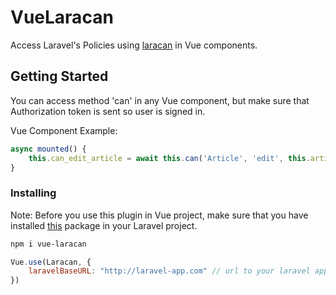 # VueLaracan

Access Laravel's Policies using [laracan](https://github.com/damianbal/laracan) in Vue components.

## Getting Started

You can access method 'can' in any Vue component, but make sure that Authorization token is sent so user is signed in.

Vue Component Example: 
```js
async mounted() {
    this.can_edit_article = await this.can('Article', 'edit', this.article_id)
}
```

### Installing

Note: Before you use this plugin in Vue project, make sure that you have installed [this](https://github.com/damianbal/laracan) package in your Laravel project.

```sh
npm i vue-laracan
```

```js
Vue.use(Laracan, {
    laravelBaseURL: "http://laravel-app.com" // url to your laravel app 
})
```
